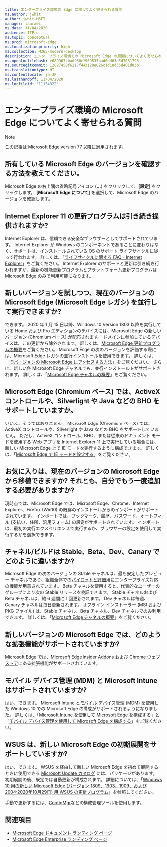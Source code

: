 ```yaml
---
title: エンタープライズ環境の Edge に関してよく寄せられる質問
ms.author: jwhit
author: jwhit-MSFT
manager: laurawi
ms.date: 11/04/2020
audience: ITPro
ms.topic: conceptual
ms.prod: microsoft-edge
ms.localizationpriority: high
ms.collection: M365-modern-desktop
description: エンタープライズ環境での Microsoft Edge の展開についてよく寄せられる質問
ms.openlocfilehash: e689967cbad950e2969535bad0dd63d5d7081798
ms.sourcegitcommit: 12827458f6217f443128e826c1d18d36d401d03b
ms.translationtype: HT
ms.contentlocale: ja-JP
ms.lasthandoff: 11/04/2020
ms.locfileid: "11154322"
---
```

# エンタープライズ環境の Microsoft Edge についてよく寄せられる質問

> [!NOTE]
> この記事は Microsoft Edge version 77 以降に適用されます。

## 所有している Microsoft Edge のバージョンを確認する方法を教えてください。

Microsoft Edge の右上隅の省略記号アイコン (**...**) をクリックして、**[設定]** をクリックします。 **[Microsoft Edge について]** を選択して、Microsoft Edge のバージョンを確認します。

## Internet Explorer 11 の更新プログラムは引き続き提供されますか?

Internet Explorer は、信頼できる安全なブラウザーとしてサポートされています。 Internet Explorer が Windows のコンポーネントであることに変わりはなく、サポートは、インストールされている OS のサポート ライフサイクルに従って行われます。 詳しくは、「[ライフサイクルに関する FAQ - Internet Explorer](https://support.microsoft.com/help/17454/)」をご覧ください。 Internet Explorer のサポートと更新は引き続き行われますが、最新の機能更新プログラムとプラットフォーム更新プログラムは Microsoft Edge のみで利用可能になります。

## 新しいバージョンを試しつつ、現在のバージョンの Microsoft Edge (Microsoft Edge レガシ) を並行して実行できますか?

できます。 2020 年 1 月 15 日以降、Windows 10 Version 1803 以降を実行している Home および Pro エディションのデバイスには、Microsoft Edge の新しいバージョン (Chromium ベース) が配布されます。 ドメインに参加しているデバイスは、この更新から除外されます。 詳しくは、[Microsoft Edge 更新プログラムの概要](https://docs.microsoft.com/deployedge/microsoft-edge-blocker-toolkit#overview)をご覧ください。 Microsoft Edge の次のバージョンを評価する際には、Microsoft Edge レガシの並行インストールを使用できます。 詳しくは、「[旧バージョンの Microsoft Edge にアクセスする方法](https://docs.microsoft.com/deployedge/microsoft-edge-sysupdate-access-old-edge)」をご覧ください。 さらに、新しい各 Microsoft Edge チャネルでも、並行インストールトがサポートされます。 詳しくは、「[Microsoft Edge チャネルの概要](https://docs.microsoft.com/deployedge/microsoft-edge-channels)」をご覧ください。

## Microsoft Edge (Chromium ベース) では、ActiveX コントロールや、Silverlight や Java などの BHO をサポートしていますか。

いいえ、そうではありません。 Microsoft Edge (Chromium ベース) では、ActiveX コントロールや、Silverlight や Java などの BHO をサポートしていません。 ただし、ActiveX コントロール、BHO、または従来のドキュメント モードを使用する Web アプリを Internet Explorer 11 上で実行している場合には、新しい Microsoft Edge 上で IE モードを実行するように構成できます。 詳しくは、「[Microsoft Edge で IE モードを設定する](https://docs.microsoft.com/DeployEdge/edge-ie-mode)」をご覧ください。

## お気に入りは、現在のバージョンの Microsoft Edge から移植できますか? それとも、自分でもう一度追加する必要がありますか?

現時点では、Microsoft Edge では、Microsoft Edge、Chrome、Internet Explorer、Firefox (Win10) の既存のインストールからのインポートがサポートされています。 インポートでは、ブックマーク、履歴、パスワード、オートフィル (支払い、住所、汎用フォーム) の設定がサポートされています。 インポートは、最初の実行エクスペリエンスで実行するか、ブラウザーの設定を使用して実行するかを選択できます。  

## チャネル/ビルドは Stable、Beta、Dev、Canary でどのように違いますか?

Microsoft Edge の次のバージョンの Stable チャネルは、最も安定したプレビュー チャネルであり、組織全体での[パイロットと評価](https://aka.ms/EdgeEnterprise)用にエンタープライズ対応の機能が用意されています。 Beta チャネルを使用すると、代表的なユーザーのグループにより次の Stable リリースを検証できます。 Stable チャネルおよび Beta チャネルは、約 6 週間に 1 回更新されます。 Dev チャネルは毎週、Canary チャネルは毎日更新されます。 オフライン インストーラー (MSI および PKG ファイル) は、Stable チャネル、Beta チャネル、Dev チャネルでのみ利用できます。 詳しくは、「[Microsoft Edge チャネルの概要](https://docs.microsoft.com/deployedge/microsoft-edge-channels)」をご覧ください。

## 新しいバージョンの Microsoft Edge では、どのような拡張機能がサポートされていますか?

Microsoft Edge では、[Microsoft Edge Insider Addons](https://go.microsoft.com/fwlink/?linkid=2081222) および [Chrome ウェブストア](https://go.microsoft.com/fwlink/?linkid=2072338)にある拡張機能がサポートされています。

## モバイル デバイス管理 (MDM) と Microsoft Intune はサポートされていますか?

はい、できます。 Microsoft Intune とモバイル デバイス管理 (MDM) を使用した Windows 10 での Microsoft Edge の構成がサポートされるようになりました。 詳しくは、「[Microsoft Intune を使用して Microsoft Edge を構成する](configure-edge-with-intune.md)」と「[モバイル デバイス管理を使用して Microsoft Edge を構成する](configure-edge-with-mdm.md)」をご覧ください。

## WSUS は、新しい Microsoft Edge の初期展開をサポートしていますか?

はい、できます。 WSUS を経由して新しい Microsoft Edge を初めて展開するときに使用できる [Microsoft Update カタログ](https://www.catalog.update.microsoft.com/Search.aspx?q=the%20new%20microsoft%20edge%20for%20windows) には、パッケージがあります。 初期展開の後、既定では自動更新が構成されます。 詳細については、「[Windows 10 用の新しい Microsoft Edge (バージョン 1809、1903、1909、および 2004:2020年10月29日) 用 WSUS の更新プログラム](https://support.microsoft.com/help/4584642/update-in-wsus-for-the-new-microsoft-edge)」を参照してください。

手動で更新するには、[ConfigMgr](https://docs.microsoft.com/configmgr/apps/deploy-use/deploy-edge?toc=https://docs.microsoft.com/DeployEdge/toc.json&bc=https://docs.microsoft.com/DeployEdge/breadcrumb/toc.json)などの構成管理ツールを使用します。

## 関連項目

- [Microsoft Edge ドキュメント ランディング ページ](https://docs.microsoft.com/DeployEdge/)
- [Microsoft Edge Enterprise ランディング ページ](https://aka.ms/EdgeEnterprise)
